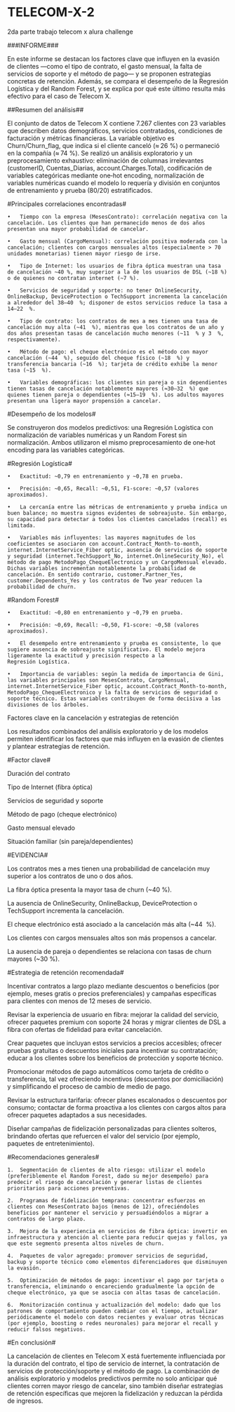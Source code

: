 # TELECOM-X-2

2da parte trabajo telecom x alura challenge

###INFORME###

En este informe se destacan los factores clave que influyen en la evasión de clientes —como el tipo de contrato, el gasto mensual, la falta de servicios de soporte y el método de pago— y se proponen estrategias concretas de retención. Además, se compara el desempeño de la Regresión Logística y del Random Forest, y se explica por qué este último resulta más efectivo para el caso de Telecom X.

##Resumen del análisis##

El conjunto de datos de Telecom X contiene 7.267 clientes con 23 variables que describen datos demográficos, servicios contratados, condiciones de facturación y métricas financieras. La variable objetivo es Churn/Churn_flag, que indica si el cliente canceló (≈ 26 %) o permaneció en la compañía (≈ 74 %). Se realizó un análisis exploratorio y un preprocesamiento exhaustivo: eliminación de columnas irrelevantes (customerID, Cuentas_Diarias, account.Charges.Total), codificación de variables categóricas mediante one‑hot encoding, normalización de variables numéricas cuando el modelo lo requería y división en conjuntos de entrenamiento y prueba (80/20) estratificados.

#Principales correlaciones encontradas#

	•	Tiempo con la empresa (MesesContrato): correlación negativa con la cancelación. Los clientes que han permanecido menos de dos años presentan una mayor probabilidad de cancelar.

	•	Gasto mensual (CargoMensual): correlación positiva moderada con la cancelación; clientes con cargos mensuales altos (especialmente > 70 unidades monetarias) tienen mayor riesgo de irse.

	•	Tipo de Internet: los usuarios de fibra óptica muestran una tasa de cancelación ~40 %, muy superior a la de los usuarios de DSL (~18 %) o de quienes no contratan internet (~7 %).

	•	Servicios de seguridad y soporte: no tener OnlineSecurity, OnlineBackup, DeviceProtection o TechSupport incrementa la cancelación a alrededor del 38–40  %; disponer de estos servicios reduce la tasa a 14–22  %.

	•	Tipo de contrato: los contratos de mes a mes tienen una tasa de cancelación muy alta (~41  %), mientras que los contratos de un año y dos años presentan tasas de cancelación mucho menores (~11  % y 3  %, respectivamente).

	•	Método de pago: el cheque electrónico es el método con mayor cancelación (~44  %), seguido del cheque físico (~18  %) y transferencia bancaria (~16  %); tarjeta de crédito exhibe la menor tasa (~15  %).

	•	Variables demográficas: los clientes sin pareja o sin dependientes tienen tasas de cancelación notablemente mayores (≈30–32  %) que quienes tienen pareja o dependientes (≈15–19  %). Los adultos mayores presentan una ligera mayor propensión a cancelar.

#Desempeño de los modelos#

Se construyeron dos modelos predictivos: una Regresión Logística con normalización de variables numéricas y un Random Forest sin normalización. Ambos utilizaron el mismo preprocesamiento de one‑hot encoding para las variables categóricas.

#Regresión Logística#

	•	Exactitud: ~0,79 en entrenamiento y ~0,78 en prueba.

	•	Precisión: ~0,65, Recall: ~0,51, F1-score: ~0,57 (valores aproximados).

	•	La cercanía entre las métricas de entrenamiento y prueba indica un buen balance; no muestra signos evidentes de sobreajuste. Sin embargo, su capacidad para detectar a todos los clientes cancelados (recall) es limitada.

	•	Variables más influyentes: las mayores magnitudes de los coeficientes se asociaron con account.Contract_Month-to-month, internet.InternetService_Fiber optic, ausencia de servicios de soporte y seguridad (internet.TechSupport_No, internet.OnlineSecurity_No), el método de pago MetodoPago_ChequeElectronico y un CargoMensual elevado. Dichas variables incrementan notablemente la probabilidad de cancelación. En sentido contrario, customer.Partner_Yes, customer.Dependents_Yes y los contratos de Two year reducen la probabilidad de churn.

#Random Forest#

	•	Exactitud: ~0,80 en entrenamiento y ~0,79 en prueba.

	•	Precisión: ~0,69, Recall: ~0,50, F1-score: ~0,58 (valores aproximados).

	•	El desempeño entre entrenamiento y prueba es consistente, lo que sugiere ausencia de sobreajuste significativo. El modelo mejora ligeramente la exactitud y precisión respecto a la Regresión Logística.

	•	Importancia de variables: según la medida de importancia de Gini, las variables principales son MesesContrato, CargoMensual, internet.InternetService_Fiber optic, account.Contract_Month-to-month, MetodoPago_ChequeElectronico y la falta de servicios de seguridad o soporte técnico. Estas variables contribuyen de forma decisiva a las divisiones de los árboles.

Factores clave en la cancelación y estrategias de retención

Los resultados combinados del análisis exploratorio y de los modelos permiten identificar los factores que más influyen en la evasión de clientes y plantear estrategias de retención.

#Factor clave#


Duración del contrato

Tipo de Internet (fibra óptica)

Servicios de seguridad y soporte

Método de pago (cheque electrónico)

Gasto mensual elevado

Situación familiar (sin pareja/dependientes)


#EVIDENCIA#


Los contratos mes a mes tienen una probabilidad de cancelación muy superior a los contratos de uno o dos años.

La fibra óptica presenta la mayor tasa de churn (~40 %).

La ausencia de OnlineSecurity, OnlineBackup, DeviceProtection o TechSupport incrementa la cancelación.

El cheque electrónico está asociado a la cancelación más alta (~44  %).

Los clientes con cargos mensuales altos son más propensos a cancelar.

La ausencia de pareja o dependientes se relaciona con tasas de churn mayores (~30 %).


#Estrategia de retención recomendada#

Incentivar contratos a largo plazo mediante descuentos o beneficios (por ejemplo, meses gratis o precios preferenciales) y campañas específicas para clientes con menos de 12 meses de servicio.

Revisar la experiencia de usuario en fibra: mejorar la calidad del servicio, ofrecer paquetes premium con soporte 24 horas y migrar clientes de DSL a fibra con ofertas de fidelidad para evitar cancelación.

Crear paquetes que incluyan estos servicios a precios accesibles; ofrecer pruebas gratuitas o descuentos iniciales para incentivar su contratación; educar a los clientes sobre los beneficios de protección y soporte técnico.

Promocionar métodos de pago automáticos como tarjeta de crédito o transferencia, tal vez ofreciendo incentivos (descuentos por domiciliación) y simplificando el proceso de cambio de medio de pago.

Revisar la estructura tarifaria: ofrecer planes escalonados o descuentos por consumo; contactar de forma proactiva a los clientes con cargos altos para ofrecer paquetes adaptados a sus necesidades.

Diseñar campañas de fidelización personalizadas para clientes solteros, brindando ofertas que refuercen el valor del servicio (por ejemplo, paquetes de entretenimiento).


#Recomendaciones generales#


	1.	Segmentación de clientes de alto riesgo: utilizar el modelo (preferiblemente el Random Forest, dado su mejor desempeño) para predecir el riesgo de cancelación y generar listas de clientes prioritarios para acciones preventivas.

	2.	Programas de fidelización temprana: concentrar esfuerzos en clientes con MesesContrato bajos (menos de 12), ofreciéndoles beneficios por mantener el servicio y persuadiéndolos a migrar a contratos de largo plazo.

	3.	Mejora de la experiencia en servicios de fibra óptica: invertir en infraestructura y atención al cliente para reducir quejas y fallos, ya que este segmento presenta altos niveles de churn.

	4.	Paquetes de valor agregado: promover servicios de seguridad, backup y soporte técnico como elementos diferenciadores que disminuyen la evasión.

	5.	Optimización de métodos de pago: incentivar el pago por tarjeta o transferencia, eliminando o encareciendo gradualmente la opción de cheque electrónico, ya que se asocia con altas tasas de cancelación.

	6.	Monitorización continua y actualización del modelo: dado que los patrones de comportamiento pueden cambiar con el tiempo, actualizar periódicamente el modelo con datos recientes y evaluar otras técnicas (por ejemplo, boosting o redes neuronales) para mejorar el recall y reducir falsos negativos.


#En conclusión#

 
 La cancelación de clientes en Telecom X está fuertemente influenciada por la duración del contrato, el tipo de servicio de internet, la contratación de servicios de protección/soporte y el método de pago. La combinación de análisis exploratorio y modelos predictivos permite no solo anticipar qué clientes corren mayor riesgo de cancelar, sino también diseñar estrategias de retención específicas que mejoren la fidelización y reduzcan la pérdida de ingresos.
